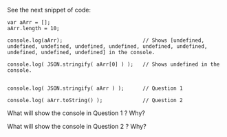 See the next snippet of code:

	var aArr = [];
	aArr.length = 10;

	console.log(aArr);							// Shows [undefined, undefined, undefined, undefined, undefined, undefined, undefined, undefined, undefined, undefined] in the console.

	console.log( JSON.stringify( aArr[0] ) );	// Shows undefined in the console.


	console.log( JSON.stringify( aArr ) );		// Question 1

	console.log( aArr.toString() );				// Question 2

What will show the console in Question 1 ?  Why?

What will show the console in Question 2 ?  Why?